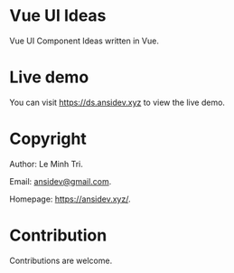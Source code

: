 # Vue UI Ideas

Vue UI Component Ideas written in Vue.

# Live demo

You can visit https://ds.ansidev.xyz to view the live demo.

# Copyright
Author: Le Minh Tri.

Email: ansidev@gmail.com.

Homepage: https://ansidev.xyz/.

# Contribution

Contributions are welcome.
